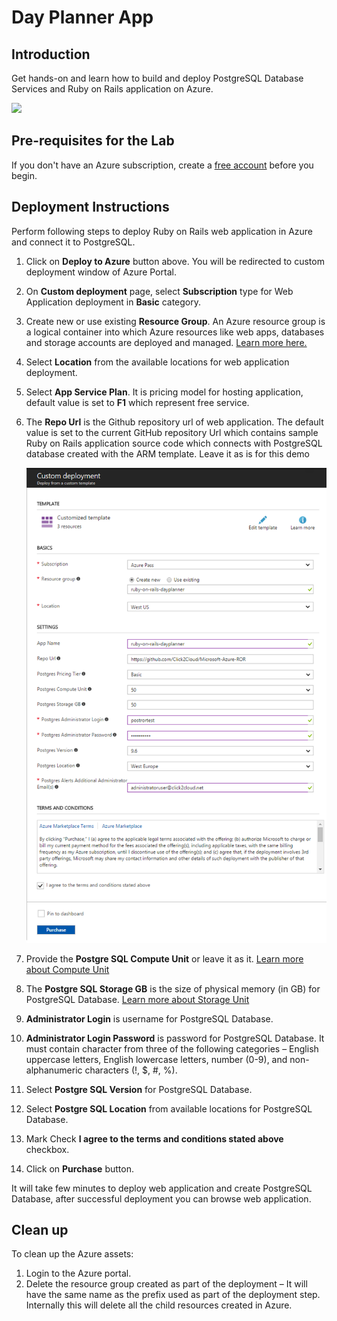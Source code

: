 # Day Planner App

## Introduction
Get hands-on and learn how to build and deploy PostgreSQL Database Services and Ruby on Rails application on Azure.

<a href="https://portal.azure.com/#create/Microsoft.Template/uri/https%3A%2F%2Fraw.githubusercontent.com%2FClick2Cloud%2FMicrosoft-Azure-ROR%2Fmaster%2Fdeploy%2Fazuredeploy.json" target="_blank">
      <img src="http://azuredeploy.net/deploybutton.png"/>
 </a>

## Pre-requisites for the Lab
If you don't have an Azure subscription, create a [free account](https://azure.microsoft.com/en-us/free/?WT.mc_id=A261C142F) before you begin.

## Deployment Instructions
Perform following steps to deploy Ruby on Rails web application in Azure and connect it to PostgreSQL.

1. Click on __Deploy to Azure__ button above. You will be redirected to custom deployment window of Azure Portal.
2. On __Custom deployment__ page, select __Subscription__ type for Web Application deployment in __Basic__ category.
3. Create new or use existing __Resource Group__. An Azure resource group is a logical container into which Azure resources like web apps, databases and storage accounts are deployed and managed. [Learn more here.](https://docs.microsoft.com/en-us/azure/azure-resource-manager/resource-group-portal)
4. Select __Location__ from the available locations for web application deployment.
5. Select __App Service Plan__. It is pricing model for hosting application, default value is set to __F1__ which represent free service.
6. The __Repo Url__ is the Github repository url of web application. The default value is set to the current GitHub repository Url which contains sample Ruby on Rails application source code which connects with PostgreSQL database created with the ARM template. Leave it as is for this demo

    <img src="https://github.com/Click2Cloud/Microsoft-Azure-ROR/blob/master/app/assets/images/azure_deploy.png"/>

8. Provide the __Postgre SQL Compute Unit__ or leave it as it. [Learn more about Compute Unit](https://docs.microsoft.com/en-us/azure/postgresql/concepts-compute-unit-and-storage#what-are-compute-units)
9. The __Postgre SQL Storage GB__ is the size of physical memory (in GB) for PostgreSQL Database. [Learn more about Storage Unit](https://docs.microsoft.com/en-us/azure/postgresql/concepts-compute-unit-and-storage#what-are-storage-units)
10. __Administrator Login__ is username for PostgreSQL Database.
11. __Administrator Login Password__ is password for PostgreSQL Database. It must contain character from three of the following categories – English uppercase letters, English lowercase letters, number (0-9), and non-alphanumeric characters (!, $, #, %).
12. Select __Postgre SQL Version__ for PostgreSQL Database.
13. Select __Postgre SQL Location__ from available locations for PostgreSQL Database.
14. Mark Check __I agree to the terms and conditions stated above__ checkbox. 
15. Click on __Purchase__ button.

It will take few minutes to deploy web application and create PostgreSQL Database, after successful deployment you can browse web application.


## Clean up

To clean up the Azure assets:

1. Login to the Azure portal.
2. Delete the resource group created as part of the deployment – It will have the same name as the prefix used as part of the deployment step. Internally this will delete all the child resources created in Azure.
